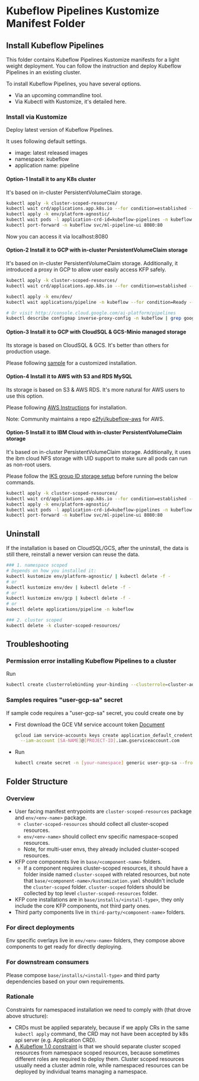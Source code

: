 # Kubeflow Pipelines Kustomize Manifest Folder

## Install Kubeflow Pipelines

This folder contains Kubeflow Pipelines Kustomize manifests for a light weight
deployment. You can follow the instruction and deploy Kubeflow Pipelines in an
existing cluster.

To install Kubeflow Pipelines, you have several options.

- Via an upcoming commandline tool.
- Via Kubectl with Kustomize, it's detailed here.

### Install via Kustomize

Deploy latest version of Kubeflow Pipelines.

It uses following default settings.

- image: latest released images
- namespace: kubeflow
- application name: pipeline

#### Option-1 Install it to any K8s cluster

It's based on in-cluster PersistentVolumeClaim storage.

```bash
kubectl apply -k cluster-scoped-resources/
kubectl wait crd/applications.app.k8s.io --for condition=established --timeout=60s
kubectl apply -k env/platform-agnostic/
kubectl wait pods -l application-crd-id=kubeflow-pipelines -n kubeflow --for condition=Ready --timeout=1800s
kubectl port-forward -n kubeflow svc/ml-pipeline-ui 8080:80
```

Now you can access it via localhost:8080

#### Option-2 Install it to GCP with in-cluster PersistentVolumeClaim storage

It's based on in-cluster PersistentVolumeClaim storage.
Additionally, it introduced a proxy in GCP to allow user easily access KFP safely.

```bash
kubectl apply -k cluster-scoped-resources/
kubectl wait crd/applications.app.k8s.io --for condition=established --timeout=60s

kubectl apply -k env/dev/
kubectl wait applications/pipeline -n kubeflow --for condition=Ready --timeout=1800s

# Or visit http://console.cloud.google.com/ai-platform/pipelines
kubectl describe configmap inverse-proxy-config -n kubeflow | grep googleusercontent.com
```

#### Option-3 Install it to GCP with CloudSQL & GCS-Minio managed storage

Its storage is based on CloudSQL & GCS. It's better than others for production usage.

Please following [sample](sample/README.md) for a customized installation.

#### Option-4 Install it to AWS with S3 and RDS MySQL

Its storage is based on S3 & AWS RDS. It's more natural for AWS users to use this option.

Please following [AWS Instructions](env/aws/README.md) for installation.

Note: Community maintains a repo [e2fyi/kubeflow-aws](https://github.com/e2fyi/kubeflow-aws/tree/master/pipelines) for AWS.

#### Option-5 Install it to IBM Cloud with in-cluster PersistentVolumeClaim storage

It's based on in-cluster PersistentVolumeClaim storage.
Additionally, it uses the ibm cloud NFS storage with UID support to make sure all pods can run as non-root users.

Please follow the [IKS group ID storage setup](https://www.kubeflow.org/docs/ibm/deploy/install-kubeflow-on-iks/#ibm-cloud-group-id-storage-setup)
before running the below commands.

```bash
kubectl apply -k cluster-scoped-resources/
kubectl wait crd/applications.app.k8s.io --for condition=established --timeout=60s
kubectl apply -k env/platform-agnostic/
kubectl wait pods -l application-crd-id=kubeflow-pipelines -n kubeflow --for condition=Ready --timeout=1800s
kubectl port-forward -n kubeflow svc/ml-pipeline-ui 8080:80
```

## Uninstall

If the installation is based on CloudSQL/GCS, after the uninstall, the data is still there,
reinstall a newer version can reuse the data.

```bash
### 1. namespace scoped
# Depends on how you installed it:
kubectl kustomize env/platform-agnostic/ | kubectl delete -f -
# or
kubectl kustomize env/dev | kubectl delete -f -
# or
kubectl kustomize env/gcp | kubectl delete -f -
# or
kubectl delete applications/pipeline -n kubeflow

### 2. cluster scoped
kubectl delete -k cluster-scoped-resources/
```

## Troubleshooting

### Permission error installing Kubeflow Pipelines to a cluster

Run

```bash
kubectl create clusterrolebinding your-binding --clusterrole=cluster-admin --user=[your-user-name]
```

### Samples requires "user-gcp-sa" secret

If sample code requires a "user-gcp-sa" secret, you could create one by

- First download the GCE VM service account token
    [Document](https://cloud.google.com/iam/docs/creating-managing-service-account-keys#creating_service_account_keys)

  ```bash
  gcloud iam service-accounts keys create application_default_credentials.json \
    --iam-account [SA-NAME]@[PROJECT-ID].iam.gserviceaccount.com
  ```

- Run

  ```bash
  kubectl create secret -n [your-namespace] generic user-gcp-sa --from-file=user-gcp-sa.json=application_default_credentials.json`
  ```

## Folder Structure

### Overview

- User facing manifest entrypoints are `cluster-scoped-resources` package and `env/<env-name>` package.
  - `cluster-scoped-resources` should collect all cluster-scoped resources.
  - `env/<env-name>` should collect env specific namespace-scoped resources.
  - Note, for multi-user envs, they already included cluster-scoped resources.
- KFP core components live in `base/<component-name>` folders.
  - If a component requires cluster-scoped resources, it should have a folder inside named `cluster-scoped` with related resources, but note that `base/<component-name>/kustomization.yaml` shouldn't include the `cluster-scoped` folder. `cluster-scoped` folders should be collected by top level `cluster-scoped-resources` folder.
- KFP core installations are in `base/installs/<install-type>`, they only include the core KFP components, not third party ones.
- Third party components live in `third-party/<component-name>` folders.

### For direct deployments

Env specific overlays live in `env/<env-name>` folders, they compose above components to get ready for directly deploying.

### For downstream consumers

Please compose `base/installs/<install-type>` and third party dependencies based on your own requirements.

### Rationale

Constraints for namespaced installation we need to comply with (that drove above structure):

- CRDs must be applied separately, because if we apply CRs in the same `kubectl apply` command, the CRD may not have been accepted by k8s api server (e.g. Application CRD).
- [A Kubeflow 1.0 constraint](https://github.com/kubeflow/pipelines/issues/2884#issuecomment-577158715) is that we should separate cluster scoped resources from namespace scoped resources, because sometimes different roles are required to deploy them. Cluster scoped resources usually need a cluster admin role, while namespaced resources can be deployed by individual teams managing a namespace.
